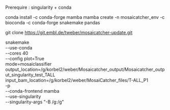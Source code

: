 Prerequire : singularity + conda 

conda install -c conda-forge mamba
mamba create -n mosaicatcher_env -c bioconda -c conda-forge snakemake pandas

git clone https://git.embl.de/tweber/mosaicatcher-update.git

snakemake \
    --use-conda  \
    --cores 40  \
    --config plot=True \
    mode=mosaiclassifier \
    output_location=/g/korbel2/weber/Mosaicatcher_output/Mosaicatcher_output_singularity_test_TALL \
    input_bam_location=/g/korbel2/weber/MosaiCatcher_files/T-ALL_P1  \
    -p \
    --conda-frontend mamba \
    --use-singularity \
    --singularity-args "-B /g:/g"